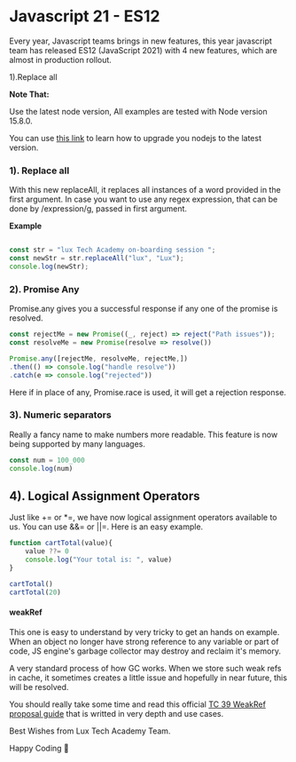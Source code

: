 #  Javascript 21 - ES12

Every year, Javascript teams brings in new features, this year javascript team has released ES12 (JavaScript 2021)  with  4 new features, which are almost in production rollout.

1).Replace all 



**Note That:**

Use the latest node version,  All examples are tested with Node version 15.8.0.

You can use [this link](https://stackoverflow.com/questions/46210077/how-to-upgrade-nodejs-to-latest-version/46210606) to learn how to upgrade you nodejs to the latest version.

### **1). Replace all**

With this new replaceAll, it replaces all instances of a word provided in the first argument. In case you want to use any regex expression, that can be done by /expression/g, passed in first argument. 

**Example**

~~~javascript

const str = "lux Tech Academy on-boarding session ";
const newStr = str.replaceAll("lux", "Lux");
console.log(newStr);

~~~ 

### **2). Promise Any**

Promise.any gives you a successful response if any one of the promise is resolved. 

~~~javascript
const rejectMe = new Promise((_, reject) => reject("Path issues"));
const resolveMe = new Promise(resolve => resolve())

Promise.any([rejectMe, resolveMe, rejectMe,])
.then(() => console.log("handle resolve"))
.catch(e => console.log("rejected"))
~~~

Here if in place of any, Promise.race is used, it will get a rejection response. 


### **3). Numeric separators**

Really a fancy name to make numbers more readable. This feature is now being supported by many languages.

~~~javascript
const num = 100_000
console.log(num)

~~~ 

## **4). Logical Assignment Operators**

Just like += or *=, we have now logical assignment operators available to us. You can use &&= or ||=. Here is an easy example. 

~~~javascript 
function cartTotal(value){
    value ??= 0
    console.log("Your total is: ", value)
}

cartTotal()
cartTotal(20)
~~~


#### **weakRef**
This one is easy to understand by very tricky to get an hands on example. When an object no longer have strong reference to any variable or part of code, JS engine's garbage collector may destroy and reclaim it's memory.

A very standard process of how GC works. When we store such weak refs in cache, it sometimes creates a little issue and hopefully in near future, this will be resolved. 

You should really take some time and read this official [TC 39 WeakRef proposal guide](https://github.com/tc39/proposal-weakrefs/blob/master/reference.md) that is writted in very depth and use cases.

Best Wishes from Lux Tech Academy Team.

Happy Coding 🥳


